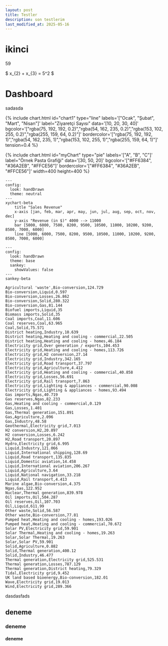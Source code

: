 ```yaml
---
layout: post
title: Testler
description: son testlerim
last_modified_at: 2025-05-16
---
```


# ikinci

<span class="countdown">
  <span style="--value:59;" aria-live="polite" aria-label="59">59</span>
</span>

$ x_{2} + x_{3} = 5^2 $


# Dashboard

sadasda

{% include chart.html
   id="chart1"
   type="line"
   labels='["Ocak", "Şubat", "Mart", "Nisan"]'
   label="Ziyaretçi Sayısı"
   data='[10, 20, 30, 40]'
   bgcolor='["rgba(75, 192, 192, 0.2)","rgba(54, 162, 235, 0.2)","rgba(153, 102, 255, 0.2)","rgba(255, 159, 64, 0.2)"]'
   bordercolor='["rgba(75, 192, 192, 1)","rgba(54, 162, 235, 1)","rgba(153, 102, 255, 1)","rgba(255, 159, 64, 1)"]'
   tension=0.4
%}


{% include chart.html
   id="myChart"
   type="pie"
   labels='["A", "B", "C"]'
   label="Örnek Pasta Grafiği"
   data='[30, 50, 20]'
   bgcolor='["#FF6384", "#36A2EB", "#FFCE56"]'
   bordercolor='["#FF6384", "#36A2EB", "#FFCE56"]'
   width=400
   height=400
%}


```mermaid!
---
config:
  look: handDrawn
  theme: neutral
---
xychart-beta
    title "Sales Revenue"
    x-axis [jan, feb, mar, apr, may, jun, jul, aug, sep, oct, nov, dec]
    y-axis "Revenue (in $)" 4000 --> 11000
    bar [5000, 6000, 7500, 8200, 9500, 10500, 11000, 10200, 9200, 8500, 7000, 6000]
    line [5000, 6000, 7500, 8200, 9500, 10500, 11000, 10200, 9200, 8500, 7000, 6000]
```

```mermaid!
---
config:
  look: handDrawn
  theme: base
  sankey:
    showValues: false
---
sankey-beta

Agricultural 'waste',Bio-conversion,124.729
Bio-conversion,Liquid,0.597
Bio-conversion,Losses,26.862
Bio-conversion,Solid,280.322
Bio-conversion,Gas,81.144
Biofuel imports,Liquid,35
Biomass imports,Solid,35
Coal imports,Coal,11.606
Coal reserves,Coal,63.965
Coal,Solid,75.571
District heating,Industry,10.639
District heating,Heating and cooling - commercial,22.505
District heating,Heating and cooling - homes,46.184
Electricity grid,Over generation / exports,104.453
Electricity grid,Heating and cooling - homes,113.726
Electricity grid,H2 conversion,27.14
Electricity grid,Industry,342.165
Electricity grid,Road transport,37.797
Electricity grid,Agriculture,4.412
Electricity grid,Heating and cooling - commercial,40.858
Electricity grid,Losses,56.691
Electricity grid,Rail transport,7.863
Electricity grid,Lighting & appliances - commercial,90.008
Electricity grid,Lighting & appliances - homes,93.494
Gas imports,Ngas,40.719
Gas reserves,Ngas,82.233
Gas,Heating and cooling - commercial,0.129
Gas,Losses,1.401
Gas,Thermal generation,151.891
Gas,Agriculture,2.096
Gas,Industry,48.58
Geothermal,Electricity grid,7.013
H2 conversion,H2,20.897
H2 conversion,Losses,6.242
H2,Road transport,20.897
Hydro,Electricity grid,6.995
Liquid,Industry,121.066
Liquid,International shipping,128.69
Liquid,Road transport,135.835
Liquid,Domestic aviation,14.458
Liquid,International aviation,206.267
Liquid,Agriculture,3.64
Liquid,National navigation,33.218
Liquid,Rail transport,4.413
Marine algae,Bio-conversion,4.375
Ngas,Gas,122.952
Nuclear,Thermal generation,839.978
Oil imports,Oil,504.287
Oil reserves,Oil,107.703
Oil,Liquid,611.99
Other waste,Solid,56.587
Other waste,Bio-conversion,77.81
Pumped heat,Heating and cooling - homes,193.026
Pumped heat,Heating and cooling - commercial,70.672
Solar PV,Electricity grid,59.901
Solar Thermal,Heating and cooling - homes,19.263
Solar,Solar Thermal,19.263
Solar,Solar PV,59.901
Solid,Agriculture,0.882
Solid,Thermal generation,400.12
Solid,Industry,46.477
Thermal generation,Electricity grid,525.531
Thermal generation,Losses,787.129
Thermal generation,District heating,79.329
Tidal,Electricity grid,9.452
UK land based bioenergy,Bio-conversion,182.01
Wave,Electricity grid,19.013
Wind,Electricity grid,289.366
```


dasdasfads

## deneme

### deneme

#### deneme